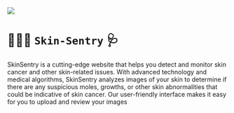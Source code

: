 
<img src="https://github.com/charan2308/heal/blob/main/assets/Bannerfinal">


# 🧑🏻‍⚕️ `Skin-Sentry` 🩺

SkinSentry is a cutting-edge website that helps you detect and monitor skin cancer and other skin-related issues. With advanced technology and medical algorithms, SkinSentry analyzes images of your skin to determine if there are any suspicious moles, growths, or other skin abnormalities that could be indicative of skin cancer. Our user-friendly interface makes it easy for you to upload and review your images
